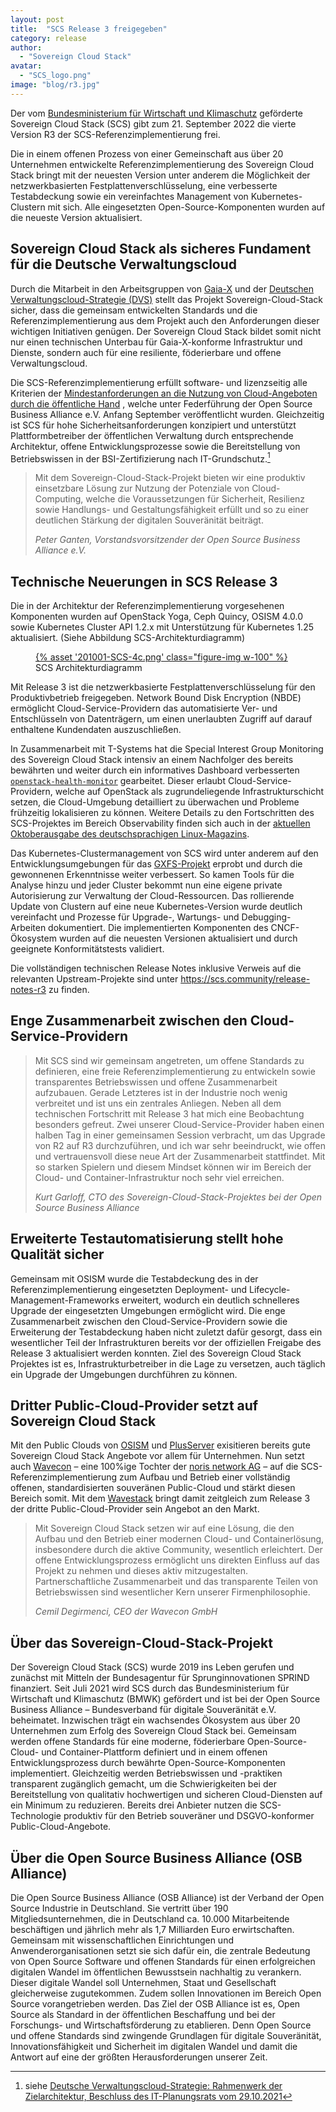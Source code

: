 ```yaml
---
layout: post
title:  "SCS Release 3 freigegeben"
category: release
author:
  - "Sovereign Cloud Stack"
avatar:
  - "SCS_logo.png"
image: "blog/r3.jpg"
---
```

Der vom [Bundesministerium für Wirtschaft und Klimaschutz](https://bmwk.de)
geförderte Sovereign Cloud Stack (SCS) gibt zum 21. September 2022 die vierte Version
R3 der SCS-Referenzimplementierung frei.

Die in einem offenen Prozess von einer Gemeinschaft aus über 20 Unternehmen entwickelte
Referenzimplementierung des Sovereign Cloud Stack bringt mit der neuesten Version
unter anderem die Möglichkeit der netzwerkbasierten Festplattenverschlüsselung,
eine verbesserte Testabdeckung sowie ein vereinfachtes Management von
Kubernetes-Clustern mit sich. Alle eingesetzten Open-Source-Komponenten wurden auf
die neueste Version aktualisiert. 

## Sovereign Cloud Stack als sicheres Fundament für die Deutsche Verwaltungscloud

Durch die Mitarbeit in den Arbeitsgruppen von [Gaia-X](https://www.gaia-x.eu/) und
der [Deutschen Verwaltungscloud-Strategie (DVS)](https://www.cio.bund.de/Webs/CIO/DE/digitale-loesungen/digitale-souveraenitaet/deutsche-verwaltungscloud-strategie/deutsche-verwaltungscloud-strategie-node.html)
stellt das Projekt Sovereign-Cloud-Stack sicher, dass die gemeinsam entwickelten
Standards und die Referenzimplementierung aus dem Projekt auch den Anforderungen
dieser wichtigen Initiativen genügen. Der Sovereign Cloud Stack bildet somit
nicht nur einen technischen Unterbau für Gaia-X-konforme Infrastruktur und Dienste,
sondern auch für eine resiliente, föderierbare und offene Verwaltungscloud.

Die SCS-Referenzimplementierung erfüllt software- und lizenzseitig alle Kriterien
der [Mindestanforderungen an die Nutzung von Cloud-Angeboten durch die öffentliche
Hand](https://osb-alliance.de/verbands-news/mindestanforderungen-fuer-cloud-angebote-oeffentliche-hand)
, welche unter Federführung der Open Source Business Alliance e.V. Anfang September
veröffentlicht wurden. Gleichzeitig ist SCS für hohe Sicherheitsanforderungen konzipiert und unterstützt
Plattformbetreiber der öffentlichen Verwaltung durch entsprechende Architektur,
offene Entwicklungsprozesse sowie die Bereitstellung von Betriebswissen in der
BSI-Zertifizierung nach IT-Grundschutz.[^1]

<blockquote><p>
Mit dem Sovereign-Cloud-Stack-Projekt bieten wir eine produktiv einsetzbare Lösung zur Nutzung der Potenziale von Cloud-Computing, welche die Voraussetzungen für Sicherheit, Resilienz sowie Handlungs- und Gestaltungsfähigkeit erfüllt und so zu einer deutlichen Stärkung der digitalen Souveränität beiträgt.
</p><cite>Peter Ganten, Vorstandsvorsitzender der Open Source Business Alliance e.V.</cite>
</blockquote>

## Technische Neuerungen in SCS Release 3

Die in der Architektur der Referenzimplementierung vorgesehenen Komponenten wurden
auf OpenStack Yoga, Ceph Quincy, OSISM 4.0.0 sowie Kubernetes Cluster API 1.2.x
mit Unterstützung für Kubernetes 1.25 aktualisiert. (Siehe Abbildung SCS-Architekturdiagramm)

<figure class="figure mx-auto d-block" style="width:90%">
  <a href="{% asset "201001-SCS-4c.png" @path %}">
    {% asset '201001-SCS-4c.png' class="figure-img w-100" %}
  </a>
  <figcaption class="figure-caption">
    SCS Architekturdiagramm
  </figcaption>
</figure>

Mit Release 3 ist die netzwerkbasierte Festplattenverschlüsselung für den Produktivbetrieb
freigegeben. Network Bound Disk Encryption (NBDE) ermöglicht Cloud-Service-Providern das
automatisierte Ver- und Entschlüsseln von Datenträgern, um einen unerlaubten
Zugriff auf darauf enthaltene Kundendaten auszuschließen.

In Zusammenarbeit mit T-Systems hat die Special Interest Group Monitoring des
Sovereign Cloud Stack intensiv an einem Nachfolger des bereits bewährten und
weiter durch ein informatives Dashboard verbesserten
[`openstack-health-monitor`](https://github.com/SovereignCloudStack/openstack-health-monitor)
gearbeitet. Dieser erlaubt Cloud-Service-Providern, welche auf OpenStack als
zugrundeliegende Infrastrukturschicht setzen, die Cloud-Umgebung detailliert zu
überwachen und Probleme frühzeitig lokalisieren zu können. Weitere Details zu den
Fortschritten des SCS-Projektes im Bereich Observability finden sich auch in der
[aktuellen Oktoberausgabe des deutschsprachigen Linux-Magazins](https://www.linux-magazin.de/ausgaben/2022/10/observability-fuer-openstack/).

Das Kubernetes-Clustermanagement von SCS wird unter anderem auf den
Entwicklungsumgebungen für das [GXFS-Projekt](https://gxfs.eu/) erprobt und durch die
gewonnenen Erkenntnisse weiter verbessert. So kamen Tools für die Analyse hinzu
und jeder Cluster bekommt nun eine eigene private Autorisierung zur Verwaltung der
Cloud-Ressourcen. Das rollierende Update von Clustern auf eine neue Kubernetes-Version
wurde deutlich vereinfacht und Prozesse für Upgrade-, Wartungs- und Debugging-Arbeiten
dokumentiert. Die implementierten Komponenten des CNCF-Ökosystem wurden auf die
neuesten Versionen aktualisiert und durch geeignete Konformitätstests validiert.

Die vollständigen technischen Release Notes inklusive Verweis auf die relevanten
Upstream-Projekte sind unter <https://scs.community/release-notes-r3>
zu finden.

## Enge Zusammenarbeit zwischen den Cloud-Service-Providern

<blockquote><p>
Mit SCS sind wir gemeinsam angetreten, um offene Standards zu
definieren, eine freie Referenzimplementierung zu entwickeln sowie transparentes
Betriebswissen und offene Zusammenarbeit aufzubauen. Gerade Letzteres ist in der
Industrie noch wenig verbreitet und ist uns ein zentrales Anliegen. Neben all dem
technischen Fortschritt mit Release 3 hat mich eine Beobachtung besonders gefreut.
Zwei unserer Cloud-Service-Provider haben einen halben Tag in einer gemeinsamen
Session verbracht, um das Upgrade von R2 auf R3 durchzuführen, und ich war
sehr beeindruckt, wie offen und vertrauensvoll diese neue Art der Zusammenarbeit
stattfindet. Mit so starken Spielern und diesem Mindset können wir im Bereich der
Cloud- und Container-Infrastruktur noch sehr viel erreichen.
</p><cite>Kurt Garloff, CTO des Sovereign-Cloud-Stack-Projektes bei der Open Source Business Alliance</cite>
</blockquote>

## Erweiterte Testautomatisierung stellt hohe Qualität sicher

Gemeinsam mit OSISM wurde die Testabdeckung des in der Referenzimplementierung
eingesetzten Deployment- und Lifecycle-Management-Frameworks erweitert, wodurch
ein deutlich schnelleres Upgrade der eingesetzten Umgebungen ermöglicht wird.
Die enge Zusammenarbeit zwischen den Cloud-Service-Providern sowie die Erweiterung
der Testabdeckung haben nicht zuletzt dafür gesorgt, dass ein wesentlicher Teil
der Infrastrukturen bereits vor der offiziellen Freigabe des Release 3 aktualisiert
werden konnten. Ziel des Sovereign Cloud Stack Projektes ist es, Infrastrukturbetreiber
in die Lage zu versetzen, auch täglich ein Upgrade der Umgebungen durchführen zu können.

## Dritter Public-Cloud-Provider setzt auf Sovereign Cloud Stack

Mit den Public Clouds von [OSISM](https://osism.tech/) und [PlusServer](https://www.plusserver.com/)
exisitieren bereits gute Sovereign Cloud Stack Angebote vor allem für Unternehmen.
Nun setzt auch [Wavecon](https://www.wavecon.de/) – eine 100%ige Tochter
der [noris network AG](https://www.noris.de/) – auf die SCS-Referenzimplementierung zum Aufbau und Betrieb
einer vollständig offenen, standardisierten souveränen Public-Cloud und stärkt
diesen Bereich somit. Mit dem [Wavestack](https://www.noris.de/wavestack-cloud/)
bringt damit zeitgleich zum Release 3 der dritte Public-Cloud-Provider sein Angebot
an den Markt.

<blockquote><p>
Mit Sovereign Cloud Stack setzen wir auf eine Lösung, die den Aufbau und den
Betrieb einer modernen Cloud- und Containerlösung, insbesondere durch die aktive
Community, wesentlich erleichtert. Der offene Entwicklungsprozess ermöglicht uns
direkten Einfluss auf das Projekt zu nehmen und dieses aktiv mitzugestalten.
Partnerschaftliche Zusammenarbeit und das transparente Teilen von Betriebswissen
sind wesentlicher Kern unserer Firmenphilosophie.
</p><cite>Cemil Degirmenci, CEO der Wavecon GmbH</cite>
</blockquote>

## Über das Sovereign-Cloud-Stack-Projekt

Der Sovereign Cloud Stack (SCS) wurde 2019 ins Leben gerufen und zunächst mit Mitteln
der Bundesagentur für Sprunginnovationen SPRIND finanziert. Seit Juli 2021 wird
SCS durch das Bundesministerium für Wirtschaft und Klimaschutz (BMWK) gefördert
und ist bei der Open Source Business Alliance – Bundesverband für digitale
Souveränität e.V. beheimatet. Inzwischen trägt ein wachsendes Ökosystem aus über
20 Unternehmen zum Erfolg des Sovereign Cloud Stack bei. Gemeinsam werden offene
Standards für eine moderne, föderierbare Open-Source-Cloud- und Container-Plattform
definiert und in einem offenen Entwicklungsprozess durch bewährte Open-Source-Komponenten
implementiert. Gleichzeitig werden Betriebswissen und -praktiken transparent
zugänglich gemacht, um die Schwierigkeiten bei der Bereitstellung von qualitativ
hochwertigen und sicheren Cloud-Diensten auf ein Minimum zu reduzieren. Bereits
drei Anbieter nutzen die SCS-Technologie produktiv für den Betrieb souveräner
und DSGVO-konformer Public-Cloud-Angebote.

## Über die Open Source Business Alliance (OSB Alliance)

Die Open Source Business Alliance (OSB Alliance) ist der Verband der Open Source
Industrie in Deutschland. Sie vertritt über 190 Mitgliedsunternehmen, die
in Deutschland ca. 10.000 Mitarbeitende beschäftigen und jährlich mehr als 1,7
Milliarden Euro erwirtschaften. Gemeinsam mit wissenschaftlichen Einrichtungen und
Anwenderorganisationen setzt sie sich dafür ein, die zentrale Bedeutung von Open
Source Software und offenen Standards für einen erfolgreichen digitalen Wandel im
öffentlichen Bewusstsein nachhaltig zu verankern. Dieser digitale Wandel soll
Unternehmen, Staat und Gesellschaft gleicherweise zugutekommen. Zudem sollen
Innovationen im Bereich Open Source vorangetrieben werden. Das Ziel der OSB Alliance ist es,
Open Source als Standard in der öffentlichen Beschaffung und bei der Forschungs-
und Wirtschaftsförderung zu etablieren. Denn Open Source und offene Standards
sind zwingende Grundlagen für digitale Souveränität, Innovationsfähigkeit und
Sicherheit im digitalen Wandel und damit die Antwort auf eine der größten
Herausforderungen unserer Zeit.

[^1]: siehe [Deutsche Verwaltungscloud-Strategie: Rahmenwerk der Zielarchitektur, Beschluss des IT-Planungsrats vom 29.10.2021](https://www.it-planungsrat.de/beschluss/beschluss-2021-46)
